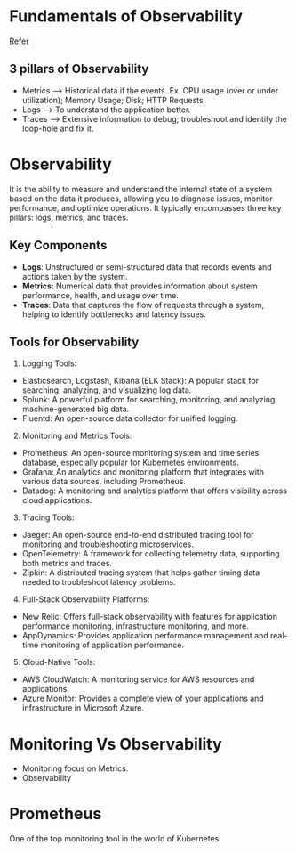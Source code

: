 # Fundamentals of Observability

[Refer](https://github.com/iam-veeramalla/observability-zero-to-hero/)

## 3 pillars of Observability
* Metrics --> Historical data if the events. Ex. CPU usage (over or under utilization); Memory Usage; Disk; HTTP Requests
* Logs --> To understand the application better.
* Traces --> Extensive information to debug; troubleshoot and identify the loop-hole and fix it.

# Observability 
It is the ability to measure and understand the internal state of a system based on the data it produces, allowing you to diagnose issues, monitor performance, and optimize operations. It typically encompasses three key pillars: logs, metrics, and traces.

## Key Components
* **Logs**: Unstructured or semi-structured data that records events and actions taken by the system.
* **Metrics**: Numerical data that provides information about system performance, health, and usage over time.
* **Traces**: Data that captures the flow of requests through a system, helping to identify bottlenecks and latency issues.

## Tools for Observability
1. Logging Tools:
* Elasticsearch, Logstash, Kibana (ELK Stack): A popular stack for searching, analyzing, and visualizing log data.
* Splunk: A powerful platform for searching, monitoring, and analyzing machine-generated big data.
* Fluentd: An open-source data collector for unified logging.

2. Monitoring and Metrics Tools:
* Prometheus: An open-source monitoring system and time series database, especially popular for Kubernetes environments.
* Grafana: An analytics and monitoring platform that integrates with various data sources, including Prometheus.
* Datadog: A monitoring and analytics platform that offers visibility across cloud applications.

3. Tracing Tools:
* Jaeger: An open-source end-to-end distributed tracing tool for monitoring and troubleshooting microservices.
* OpenTelemetry: A framework for collecting telemetry data, supporting both metrics and traces.
* Zipkin: A distributed tracing system that helps gather timing data needed to troubleshoot latency problems.

4. Full-Stack Observability Platforms:
* New Relic: Offers full-stack observability with features for application performance monitoring, infrastructure monitoring, and more.
* AppDynamics: Provides application performance management and real-time monitoring of application performance.

5. Cloud-Native Tools:
* AWS CloudWatch: A monitoring service for AWS resources and applications.
* Azure Monitor: Provides a complete view of your applications and infrastructure in Microsoft Azure.

# Monitoring Vs Observability
* Monitoring focus on Metrics.
* Observability

# Prometheus
One of the top monitoring tool in the world of Kubernetes.

